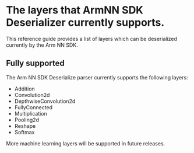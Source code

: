 # The layers that ArmNN SDK Deserializer currently supports.

This reference guide provides a list of layers which can be deserialized currently by the Arm NN SDK.

## Fully supported

The Arm NN SDK Deserialize parser currently supports the following layers:

* Addition
* Convolution2d
* DepthwiseConvolution2d
* FullyConnected
* Multiplication
* Pooling2d
* Reshape
* Softmax

More machine learning layers will be supported in future releases.
